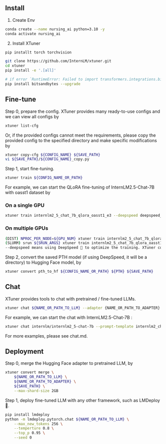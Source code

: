 ## Install
1. Create Env

```bash
conda create --name nursing_ai python=3.10 -y
conda activate nursing_ai
```

2. Install XTuner

```bash
pip installt torch torchvision

git clone https://github.com/InternLM/xtuner.git
cd xtuner
pip install -e '.[all]'

# if error `RuntimeError: Failed to import transformers.integrations.bitsandbytes because of the following error (look up to see its traceback): No module named triton.ops`
pip install bitsandbytes --upgrade
```

## Fine-tune

Step 0, prepare the config. XTuner provides many ready-to-use configs and we can view all configs by

```bash
xtuner list-cfg
```
Or, if the provided configs cannot meet the requirements, please copy the provided config to the specified directory and make specific modifications by

```bash
xtuner copy-cfg ${CONFIG_NAME} ${SAVE_PATH}
vi ${SAVE_PATH}/${CONFIG_NAME}_copy.py
```

Step 1, start fine-tuning.

```bash
xtuner train ${CONFIG_NAME_OR_PATH}
```
For example, we can start the QLoRA fine-tuning of InternLM2.5-Chat-7B with oasst1 dataset by

### On a single GPU

```bash
xtuner train internlm2_5_chat_7b_qlora_oasst1_e3 --deepspeed deepspeed_zero2
```

### On multiple GPUs

```bash
(DIST) NPROC_PER_NODE=${GPU_NUM} xtuner train internlm2_5_chat_7b_qlora_oasst1_e3 --deepspeed deepspeed_zero2
(SLURM) srun ${SRUN_ARGS} xtuner train internlm2_5_chat_7b_qlora_oasst1_e3 --launcher slurm --deepspeed deepspeed_zero2
--deepspeed means using DeepSpeed 🚀 to optimize the training. XTuner comes with several integrated strategies including ZeRO-1, ZeRO-2, and ZeRO-3. If you wish to disable this feature, simply remove this argument.
```

Step 2, convert the saved PTH model (if using DeepSpeed, it will be a directory) to Hugging Face model, by

```bash
xtuner convert pth_to_hf ${CONFIG_NAME_OR_PATH} ${PTH} ${SAVE_PATH}
```

## Chat
XTuner provides tools to chat with pretrained / fine-tuned LLMs.

```bash
xtuner chat ${NAME_OR_PATH_TO_LLM} --adapter {NAME_OR_PATH_TO_ADAPTER} [optional arguments]
```
For example, we can start the chat with InternLM2.5-Chat-7B :

```bash
xtuner chat internlm/internlm2_5-chat-7b --prompt-template internlm2_chat
```
For more examples, please see chat.md.

## Deployment

Step 0, merge the Hugging Face adapter to pretrained LLM, by

```bash
xtuner convert merge \
    ${NAME_OR_PATH_TO_LLM} \
    ${NAME_OR_PATH_TO_ADAPTER} \
    ${SAVE_PATH} \
    --max-shard-size 2GB
```
Step 1, deploy fine-tuned LLM with any other framework, such as LMDeploy 🚀.

```bash
pip install lmdeploy
python -m lmdeploy.pytorch.chat ${NAME_OR_PATH_TO_LLM} \
    --max_new_tokens 256 \
    --temperture 0.8 \
    --top_p 0.95 \
    --seed 0
```